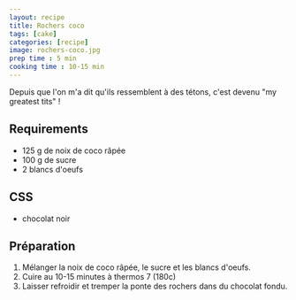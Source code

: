 ```yaml
---
layout: recipe
title: Rochers coco
tags: [cake]
categories: [recipe]
image: rochers-coco.jpg
prep time : 5 min
cooking time : 10-15 min
---
```


Depuis que l'on m'a dit qu'ils ressemblent à des tétons, c'est devenu "my greatest tits" !

## Requirements

-   125 g de noix de coco râpée
-   100 g de sucre
-   2 blancs d'oeufs

## CSS

-   chocolat noir

## Préparation

1.  Mélanger la noix de coco râpée, le sucre et les blancs d'oeufs.
1.  Cuire au 10-15 minutes à thermos 7 (180c)
1.  Laisser refroidir et tremper la ponte des rochers dans du chocolat fondu.
